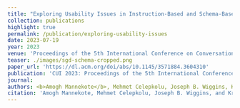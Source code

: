 ```yaml
---
title: "Exploring Usability Issues in Instruction-Based and Schema-Based Authoring of Task-Oriented Dialogue Agents"
collection: publications
highlight: true
permalink: /publication/exploring-usability-issues
date: 2023-07-19
year: 2023
venue: 'Proceedings of the 5th International Conference on Conversational User Interfaces'
teaser: ./images/sgd-schema-cropped.png
paper_url: 'https://dl.acm.org/doi/abs/10.1145/3571884.3604310'
publication: 'CUI 2023: Proceedings of the 5th International Conference on Conversational User Interfaces'
journal:
authors: <b>Amogh Mannekote</b>, Mehmet Celepkolu, Joseph B. Wiggins, Kristy Elizabeth Boyer
citation: 'Amogh Mannekote, Mehmet Celepkolu, Joseph B. Wiggins, and Kristy Elizabeth Boyer. 2023. Exploring Usability Issues in Instruction-Based and Schema-Based Authoring of Task-Oriented Dialogue Agents. In Proceedings of the 5th International Conference on Conversational User Interfaces (CUI '23). Association for Computing Machinery, New York, NY, USA, Article 41, 1–6. https://doi.org/10.1145/3571884.3604310'
---
```


<!-- This paper is about the number 3. The number 4 is left for future work. -->

<!-- [Download paper here](http://academicpages.github.io/files/paper3.pdf) -->
